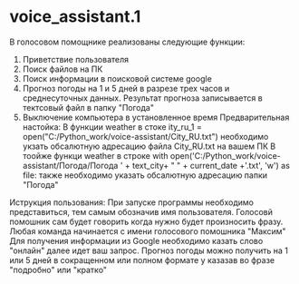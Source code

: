 # voice_assistant.1
В голосовом помощнике реализованы следующие функции:
  1)	Приветствие пользователя
  2)	Поиск файлов на ПК
  3)	Поиск информации в поисковой системе google
  4)	Прогноз погоды на 1 и 5 дней в разрезе трех часов и среднесуточных данных. Результат прогноза записывается в тектсовый файл в папку "Погода"
  5)	Выключение компьютера в установленное время 
Предварительная настойка:
В функции weather в стоке ity_ru_1 = open("C:/Python_work/voice-assistant/City_RU.txt") необходимо укзать обсалютную адресацию файла City_RU.txt на вашем ПК
В тоойже функци weather в строке with open('C:/Python_work/voice-assistant/Погода/Погода ' + text_city+ " "  + current_date +'.txt', 'w') as file: также необходимо указать  обсалютную адресацию папки "Погода" 

Иструкция пользования:
При запуске программы необходимо представиться, тем самым обозначив имя пользователя.
Голосовй помошник сам будет говорить когда нужно будет произносить фразу.
Любая команда начинается с имени голосового помошника "Максим"
Для получения информации из Google необходимо казать слово "онлайн" далее идет ваш запрос. 
Прогноз погоды можно получить на 1 или 5 дней в сокращенном или полном формате у казазав во фразе "подробно" или "кратко" 

